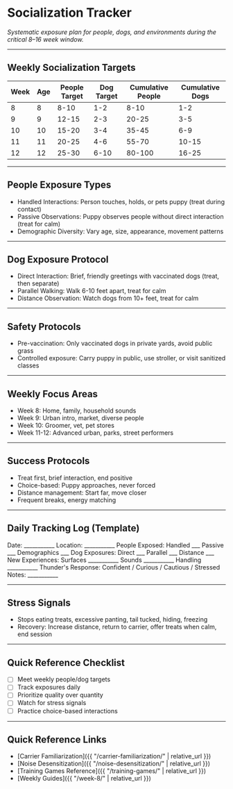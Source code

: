 # Socialization Tracker
*Systematic exposure plan for people, dogs, and environments during the critical 8–16 week window.*

---

## Weekly Socialization Targets

| Week | Age | People Target | Dog Target | Cumulative People | Cumulative Dogs |
|------|-----|---------------|------------|-------------------|-----------------|
| 8    | 8   | 8-10          | 1-2        | 8-10              | 1-2             |
| 9    | 9   | 12-15         | 2-3        | 20-25             | 3-5             |
| 10   | 10  | 15-20         | 3-4        | 35-45             | 6-9             |
| 11   | 11  | 20-25         | 4-6        | 55-70             | 10-15           |
| 12   | 12  | 25-30         | 6-10       | 80-100            | 16-25           |

---

## People Exposure Types
- Handled Interactions: Person touches, holds, or pets puppy (treat during contact)
- Passive Observations: Puppy observes people without direct interaction (treat for calm)
- Demographic Diversity: Vary age, size, appearance, movement patterns

---

## Dog Exposure Protocol
- Direct Interaction: Brief, friendly greetings with vaccinated dogs (treat, then separate)
- Parallel Walking: Walk 6-10 feet apart, treat for calm
- Distance Observation: Watch dogs from 10+ feet, treat for calm

---

## Safety Protocols
- Pre-vaccination: Only vaccinated dogs in private yards, avoid public grass
- Controlled exposure: Carry puppy in public, use stroller, or visit sanitized classes

---

## Weekly Focus Areas
- Week 8: Home, family, household sounds
- Week 9: Urban intro, market, diverse people
- Week 10: Groomer, vet, pet stores
- Week 11-12: Advanced urban, parks, street performers

---

## Success Protocols
- Treat first, brief interaction, end positive
- Choice-based: Puppy approaches, never forced
- Distance management: Start far, move closer
- Frequent breaks, energy matching

---

## Daily Tracking Log (Template)
Date: ___________
Location: ___________
People Exposed: Handled ___ Passive ___ Demographics ___
Dog Exposures: Direct ___ Parallel ___ Distance ___
New Experiences: Surfaces ___________ Sounds ___________ Handling ___________
Thunder's Response: Confident / Curious / Cautious / Stressed
Notes: ___________

---

## Stress Signals
- Stops eating treats, excessive panting, tail tucked, hiding, freezing
- Recovery: Increase distance, return to carrier, offer treats when calm, end session

---

## Quick Reference Checklist
- [ ] Meet weekly people/dog targets
- [ ] Track exposures daily
- [ ] Prioritize quality over quantity
- [ ] Watch for stress signals
- [ ] Practice choice-based interactions

---

## Quick Reference Links
- [Carrier Familiarization]({{ "/carrier-familiarization/" | relative_url }})
- [Noise Desensitization]({{ "/noise-desensitization/" | relative_url }})
- [Training Games Reference]({{ "/training-games/" | relative_url }})
- [Weekly Guides]({{ "/week-8/" | relative_url }}) 